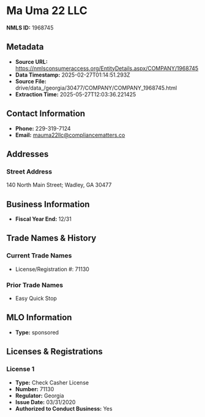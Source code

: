 # Ma Uma 22 LLC

**NMLS ID:** 1968745

## Metadata
- **Source URL:** https://nmlsconsumeraccess.org/EntityDetails.aspx/COMPANY/1968745
- **Data Timestamp:** 2025-02-27T01:14:51.293Z
- **Source File:** drive/data_/georgia/30477/COMPANY/COMPANY_1968745.html
- **Extraction Time:** 2025-05-27T12:03:36.221425

## Contact Information
- **Phone:** 229-319-7124
- **Email:** mauma22llc@compliancematters.co

## Addresses
### Street Address
140 North Main Street; Wadley, GA 30477

## Business Information
- **Fiscal Year End:** 12/31

## Trade Names & History
### Current Trade Names
- License/Registration #: 71130

### Prior Trade Names
- Easy Quick Stop

## MLO Information
- **Type:** sponsored

## Licenses & Registrations

### License 1
- **Type:** Check Casher License
- **Number:** 71130
- **Regulator:** Georgia
- **Issue Date:** 03/31/2020
- **Authorized to Conduct Business:** Yes
